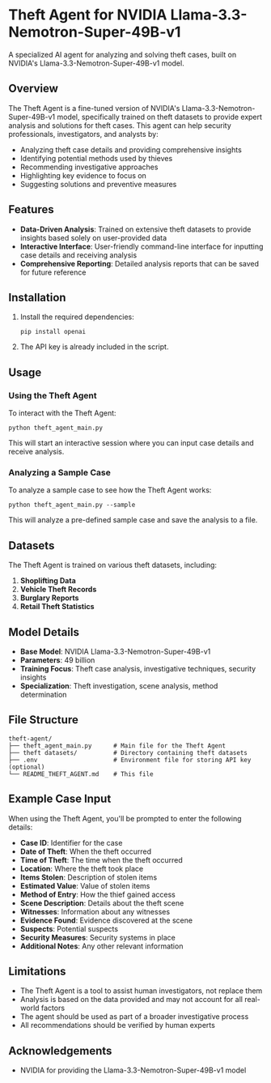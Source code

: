 # Theft Agent for NVIDIA Llama-3.3-Nemotron-Super-49B-v1

A specialized AI agent for analyzing and solving theft cases, built on NVIDIA's Llama-3.3-Nemotron-Super-49B-v1 model.

## Overview

The Theft Agent is a fine-tuned version of NVIDIA's Llama-3.3-Nemotron-Super-49B-v1 model, specifically trained on theft datasets to provide expert analysis and solutions for theft cases. This agent can help security professionals, investigators, and analysts by:

- Analyzing theft case details and providing comprehensive insights
- Identifying potential methods used by thieves
- Recommending investigative approaches
- Highlighting key evidence to focus on
- Suggesting solutions and preventive measures

## Features

- **Data-Driven Analysis**: Trained on extensive theft datasets to provide insights based solely on user-provided data
- **Interactive Interface**: User-friendly command-line interface for inputting case details and receiving analysis
- **Comprehensive Reporting**: Detailed analysis reports that can be saved for future reference

## Installation

1. Install the required dependencies:
   ```
   pip install openai
   ```

2. The API key is already included in the script.

## Usage

### Using the Theft Agent

To interact with the Theft Agent:

```
python theft_agent_main.py
```

This will start an interactive session where you can input case details and receive analysis.

### Analyzing a Sample Case

To analyze a sample case to see how the Theft Agent works:

```
python theft_agent_main.py --sample
```

This will analyze a pre-defined sample case and save the analysis to a file.

## Datasets

The Theft Agent is trained on various theft datasets, including:

1. **Shoplifting Data**
2. **Vehicle Theft Records**
3. **Burglary Reports**
4. **Retail Theft Statistics**

## Model Details

- **Base Model**: NVIDIA Llama-3.3-Nemotron-Super-49B-v1
- **Parameters**: 49 billion
- **Training Focus**: Theft case analysis, investigative techniques, security insights
- **Specialization**: Theft investigation, scene analysis, method determination

## File Structure

```
theft-agent/
├── theft_agent_main.py      # Main file for the Theft Agent
├── theft datasets/          # Directory containing theft datasets
├── .env                     # Environment file for storing API key (optional)
└── README_THEFT_AGENT.md    # This file
```

## Example Case Input

When using the Theft Agent, you'll be prompted to enter the following details:

- **Case ID**: Identifier for the case
- **Date of Theft**: When the theft occurred
- **Time of Theft**: The time when the theft occurred
- **Location**: Where the theft took place
- **Items Stolen**: Description of stolen items
- **Estimated Value**: Value of stolen items
- **Method of Entry**: How the thief gained access
- **Scene Description**: Details about the theft scene
- **Witnesses**: Information about any witnesses
- **Evidence Found**: Evidence discovered at the scene
- **Suspects**: Potential suspects
- **Security Measures**: Security systems in place
- **Additional Notes**: Any other relevant information

## Limitations

- The Theft Agent is a tool to assist human investigators, not replace them
- Analysis is based on the data provided and may not account for all real-world factors
- The agent should be used as part of a broader investigative process
- All recommendations should be verified by human experts

## Acknowledgements

- NVIDIA for providing the Llama-3.3-Nemotron-Super-49B-v1 model

